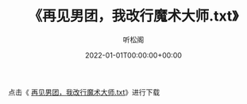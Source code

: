 ﻿---
title:  《再见男团，我改行魔术大师.txt》
date:   2022-01-01T00:00:00+00:00
author: 听松阁
layout: post
permalink: /再见男团，我改行魔术大师/
categories: 小说
tags: [小说]
---

点击《 [再见男团，我改行魔术大师.txt](http://img.660000.xyz/bookstukust/book/bntxt/10/再见男团，我改行魔术大师.txt)》进行下载